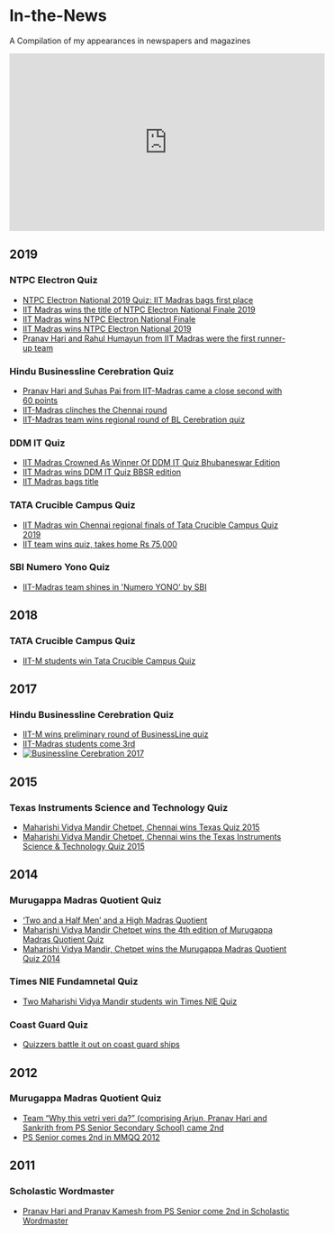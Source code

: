 # In-the-News
A Compilation of my appearances in newspapers and magazines

<iframe width="560" height="315" src="https://www.youtube.com/embed/8K8v-hiuUiA?controls=0" frameborder="0" allow="accelerometer; autoplay; encrypted-media; gyroscope; picture-in-picture" allowfullscreen></iframe>

## 2019
### NTPC Electron Quiz
* [NTPC Electron National 2019 Quiz: IIT Madras bags first place](https://www.jagranjosh.com/news/iit-madras-bags-1st-position-in-ntpc-electron-quiz-151881)
* [IIT Madras wins the title of NTPC Electron National Finale 2019](https://indiaeducationdiary.in/iit-madras-wins-the-title-of-ntpc-electron-national-finale-2019/)
* [IIT Madras wins NTPC Electron National Finale](https://economictimes.indiatimes.com/industry/services/education/iit-madras-wins-ntpc-electron-national-finale/articleshow/71604824.cms)
* [IIT Madras wins  NTPC Electron National 2019](http://www.millenniumpost.in/features/iit-madras-wins-ntpc-electron-national-2019-379693)
* [Pranav Hari and Rahul Humayun from IIT Madras were the first runner-up team ](https://telanganatoday.com/ntpc-electron-quiz-concludes-hyderabad)

### Hindu Businessline Cerebration Quiz
* [Pranav Hari and Suhas Pai from IIT-Madras came a close second with 60 points](https://www.thehindubusinessline.com/news/team-capgemini-is-the-businessline-cerebration-quiz-champion/article29372949.ece)
* [IIT-Madras clinches the Chennai round](https://www.thehindubusinessline.com/news/bl-cerebration-quiz-iit-madras-clinches-the-chennai-round/article28984265.ece)
* [IIT-Madras team wins regional round of BL Cerebration quiz](https://www.thehindu.com/news/cities/chennai/iit-madras-team-wins-regional-round-of-bl-cerebration-quiz/article28985647.ece)

### DDM IT Quiz
* [IIT Madras Crowned As Winner Of DDM IT Quiz Bhubaneswar Edition](https://odishasuntimes.com/iit-madras-crowned-as-winner-of-ddm-it-quiz-bhubaneswar-edition/)
* [IIT Madras wins DDM IT Quiz BBSR edition](https://www.dailypioneer.com/2019/state-editions/in---briefs-in---briefs-2019-03-18.html)
* [IIT Madras bags title](https://www.orissapost.com/iit-madras-bags-title/)

### TATA Crucible Campus Quiz 
* [IIT Madras win Chennai regional finals of Tata Crucible Campus Quiz 2019](https://indiaeducationdiary.in/iit-madras-win-chennai-regional-finals-tata-crucible-campus-quiz-2019/)
* [IIT team wins quiz, takes home Rs 75,000](https://www.dtnext.in/News/City/2019/03/13032157/1110271/IIT-team-wins-quiz-takes-home-Rs-75000.vpf)

### SBI Numero Yono Quiz
* [IIT-Madras team shines in 'Numero YONO' by SBI](https://thandoratimes.com/news-id-iit-madras-team-shines-in-numero-yono-by-sbi802.htm)

## 2018
### TATA Crucible Campus Quiz
* [IIT-M students win Tata Crucible Campus Quiz](https://www.thehindu.com/news/national/tamil-nadu/iit-m-students-win-tata-crucible-campus-quiz/article23358687.ece)

## 2017
### Hindu Businessline Cerebration Quiz
* [IIT-M wins preliminary round of BusinessLine quiz](https://www.thehindu.com/news/national/tamil-nadu/iit-m-wins-preliminary-round-of-businessline-quiz/article19567666.ece)
* [IIT-Madras students come 3rd](https://www.thehindubusinessline.com/news/deloitte-team-wins-businessline-quiz/article9871359.ece)
* [![Businessline Cerebration 2017](https://i.imgur.com/D728flw.jpg)](https://youtu.be/8K8v-hiuUiA)

## 2015
### Texas Instruments Science and Technology Quiz
* [Maharishi Vidya Mandir Chetpet, Chennai wins Texas Quiz 2015](https://www.careerindia.com/news/maharishi-vidya-mandir-chetpet-chennai-wins-texas-quiz-2015-013962.html)
* [Maharishi Vidya Mandir Chetpet, Chennai wins the Texas Instruments Science & Technology Quiz 2015](https://www.digitalcreed.in/maharishi-vidya-mandir-chetpet-chennai-wins-the-texas-instruments-science-technology-quiz-2015/)

## 2014
### Murugappa Madras Quotient Quiz
* [‘Two and a Half Men’ and a High Madras Quotient](http://www.newindianexpress.com/cities/chennai/2014/sep/08/%E2%80%98Two-and-a-Half-Men%E2%80%99-and-a-High-Madras-Quotient-657782.html)
* [Maharishi Vidya Mandir Chetpet wins the 4th edition of Murugappa Madras Quotient Quiz](https://www.murugappa.com/murugappa-madras-quotient-quiz-2014/)
* [Maharishi Vidya Mandir, Chetpet wins the Murugappa Madras Quotient Quiz 2014](http://yocee.in/maharishi-vidya-mandir-chetpet-wins-the-murugappa-madras-quotient-quiz-2014/)
### Times NIE Fundamnetal Quiz
* [Two Maharishi Vidya Mandir students win Times NIE Quiz](https://timesofindia.indiatimes.com/city/chennai/Two-Maharishi-Vidya-Mandir-students-win-Times-NIE-Quiz/articleshow/39656975.cms)
### Coast Guard Quiz
* [Quizzers battle it out on coast guard ships](https://timesofindia.indiatimes.com/city/chennai/Quizzers-battle-it-out-on-coast-guard-ships/articleshow/29513808.cms)

## 2012
### Murugappa Madras Quotient Quiz
* [Team “Why this vetri veri da?” (comprising Arjun, Pranav Hari and Sankrith from PS Senior Secondary School) came 2nd](https://www.murugappa.com/vidya-mandir-wins-2nd-edition-of-murugappa-madras-quotient-quiz/)
* [PS Senior comes 2nd in MMQQ 2012](http://madrasmusings.com/Vol%2022%20No%2011/the-murugappa-madras-quotient-quiz-2012.html)

## 2011
### Scholastic Wordmaster
* [Pranav Hari and Pranav Kamesh from PS Senior come 2nd in Scholastic Wordmaster](https://www.thehindu.com/features/kids/get-wordy/article2382643.ece)

